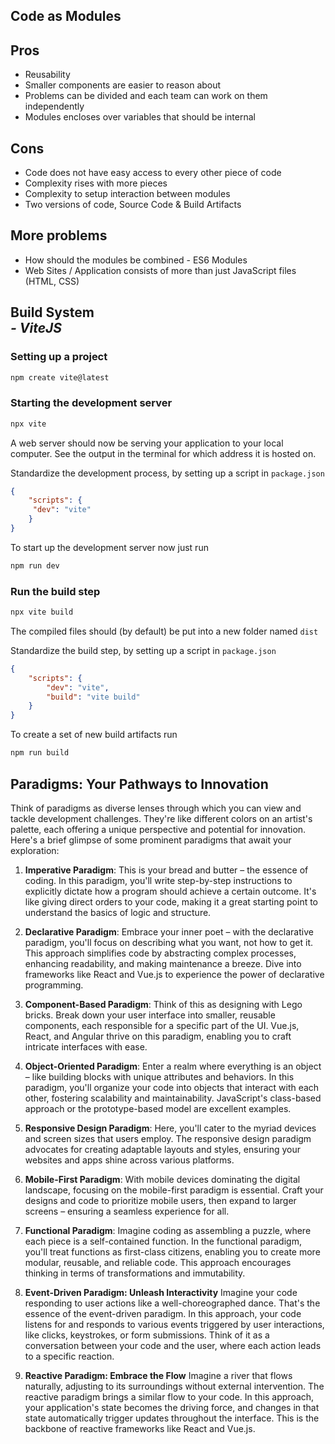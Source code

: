 ## Code as Modules

## Pros
- Reusability
- Smaller components are easier to reason about
- Problems can be divided and each team can work on them independently
- Modules encloses over variables that should be internal

## Cons
- Code does not have easy access to every other piece of code
- Complexity rises with more pieces
- Complexity to setup interaction between modules
- Two versions of code, Source Code & Build Artifacts

## More problems
- How should the modules be combined - ES6 Modules
- Web Sites / Application consists of more than just JavaScript files (HTML, CSS)

## Build System<br>*- ViteJS*

### Setting up a project
  ```sh
  npm create vite@latest
  ```

### Starting the development server
```sh
npx vite
```
A web server should now be serving your application to your local computer.
See the output in the terminal for which address it is hosted on.

Standardize the development process, by setting up a script in `package.json`
```json
{
	"scripts": {
	 "dev": "vite"
	}
} 
```

To start up the development server now just run
```sh
npm run dev
```

###  Run the build step
```sh
npx vite build
```

The compiled files should (by default) be put into a new folder named `dist`

Standardize the build step, by setting up a script in `package.json`
```json
{
	"scripts": {
		"dev": "vite",
		"build": "vite build"
	}
} 
```
 
 To create a set of new build artifacts run
 ```sh
 npm run build
 ```

## Paradigms: Your Pathways to Innovation

Think of paradigms as diverse lenses through which you can view and tackle development challenges. They're like different colors on an artist's palette, each offering a unique perspective and potential for innovation. Here's a brief glimpse of some prominent paradigms that await your exploration:

1. **Imperative Paradigm**: This is your bread and butter – the essence of coding. In this paradigm, you'll write step-by-step instructions to explicitly dictate how a program should achieve a certain outcome. It's like giving direct orders to your code, making it a great starting point to understand the basics of logic and structure.

2. **Declarative Paradigm**: Embrace your inner poet – with the declarative paradigm, you'll focus on describing what you want, not how to get it. This approach simplifies code by abstracting complex processes, enhancing readability, and making maintenance a breeze. Dive into frameworks like React and Vue.js to experience the power of declarative programming.

3. **Component-Based Paradigm**: Think of this as designing with Lego bricks. Break down your user interface into smaller, reusable components, each responsible for a specific part of the UI. Vue.js, React, and Angular thrive on this paradigm, enabling you to craft intricate interfaces with ease.

4. **Object-Oriented Paradigm**: Enter a realm where everything is an object – like building blocks with unique attributes and behaviors. In this paradigm, you'll organize your code into objects that interact with each other, fostering scalability and maintainability. JavaScript's class-based approach or the prototype-based model are excellent examples.

5. **Responsive Design Paradigm**: Here, you'll cater to the myriad devices and screen sizes that users employ. The responsive design paradigm advocates for creating adaptable layouts and styles, ensuring your websites and apps shine across various platforms.

6. **Mobile-First Paradigm**: With mobile devices dominating the digital landscape, focusing on the mobile-first paradigm is essential. Craft your designs and code to prioritize mobile users, then expand to larger screens – ensuring a seamless experience for all.

7. **Functional Paradigm**: Imagine coding as assembling a puzzle, where each piece is a self-contained function. In the functional paradigm, you'll treat functions as first-class citizens, enabling you to create more modular, reusable, and reliable code. This approach encourages thinking in terms of transformations and immutability.

8. **Event-Driven Paradigm: Unleash Interactivity** Imagine your code responding to user actions like a well-choreographed dance. That's the essence of the event-driven paradigm. In this approach, your code listens for and responds to various events triggered by user interactions, like clicks, keystrokes, or form submissions. Think of it as a conversation between your code and the user, where each action leads to a specific reaction.
   
9. **Reactive Paradigm: Embrace the Flow** Imagine a river that flows naturally, adjusting to its surroundings without external intervention. The reactive paradigm brings a similar flow to your code. In this approach, your application's state becomes the driving force, and changes in that state automatically trigger updates throughout the interface. This is the backbone of reactive frameworks like React and Vue.js.